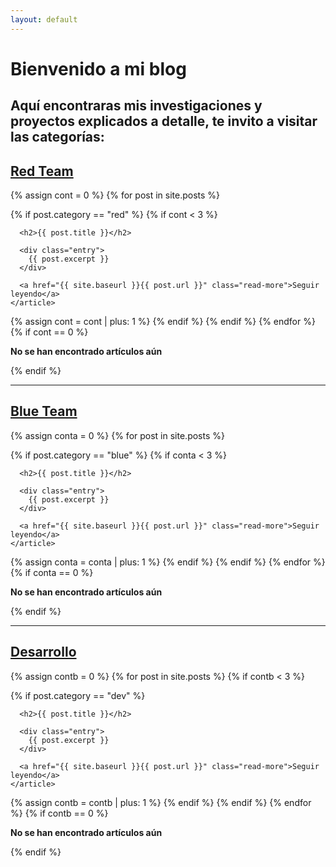 ```yaml
---
layout: default
---
```

 
# Bienvenido a mi blog
## Aquí encontraras mis investigaciones y proyectos explicados a detalle, te invito a visitar las categorías:
<h2><a href="{{ site.baseurl }}/red">Red Team</a></h2>
<div class="posts">
  {% assign cont = 0 %}
  {% for post in site.posts %}
  
  
 
   {% if post.category == "red" %}
  {% if cont < 3 %}
  <article class="post">

      <h2>{{ post.title }}</h2>

      <div class="entry">
        {{ post.excerpt }}
      </div>

      <a href="{{ site.baseurl }}{{ post.url }}" class="read-more">Seguir leyendo</a>
    </article>
  {% assign cont = cont | plus: 1 %}
   {% endif %}
   {% endif %}
  {% endfor %}
  {% if  cont == 0 %}
  <p><strong>No se han encontrado artículos aún</strong></p>
   {% endif %}
  
</div>
<hr>
  <h2><a href="{{ site.baseurl }}/blue">Blue Team</a></h2>
<div class="posts">
  {% assign conta = 0 %}
  {% for post in site.posts %}
  
 
 
   {% if post.category == "blue" %}
  {% if conta < 3 %}
  <article class="post">

      <h2>{{ post.title }}</h2>

      <div class="entry">
        {{ post.excerpt }}
      </div>

      <a href="{{ site.baseurl }}{{ post.url }}" class="read-more">Seguir leyendo</a>
    </article>
  {% assign conta = conta | plus: 1 %}
   {% endif %}
   {% endif %}
  {% endfor %}
  {% if conta == 0 %}
 <p><strong>No se han encontrado artículos aún</strong></p>
   {% endif %}
  </div>
 
  <hr>
  <h2><a href="{{ site.baseurl }}/dev">Desarrollo</a></h2>
<div class="posts">
  {% assign contb = 0 %}
  {% for post in site.posts %}
  {% if contb < 3 %}
 
 
   {% if post.category == "dev" %}
  <article class="post">

      <h2>{{ post.title }}</h2>

      <div class="entry">
        {{ post.excerpt }}
      </div>

      <a href="{{ site.baseurl }}{{ post.url }}" class="read-more">Seguir leyendo</a>
    </article>
  {% assign contb = contb | plus: 1 %}
   {% endif %}
  {% endif %}
  {% endfor %}
 {% if contb == 0 %}
<p><strong>No se han encontrado artículos aún</strong></p>
   {% endif %}
</div>
